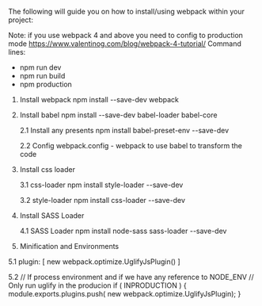 The following will guide you on how to install/using webpack within your project:

Note: if you use webpack 4 and above you need to config to production mode
https://www.valentinog.com/blog/webpack-4-tutorial/
Command lines:
  - npm run dev
  - npm run build
  - npm production

1. Install webpack
   npm install --save-dev webpack

2. Install babel
   npm install --save-dev babel-loader babel-core

	2.1 Install any presents
	    npm install babel-preset-env --save-dev

	2.2 Config webpack.config - webpack to use babel to transform the code

3. Install css loader

   3.1 css-loader
   		npm install style-loader --save-dev

   3.2 style-loader
  		npm install css-loader --save-dev

 4. Install SASS Loader

 	4.1 SASS Loader
  		npm install node-sass sass-loader --save-dev

5. Minification and Environments
  
  5.1 
    plugin:  [
        new webpack.optimize.UglifyJsPlugin()
    ]

5.2
// If process environment and if we have any reference to NODE_ENV 
// Only run uglify in the producion
if ( INPRODUCTION ) {
    module.exports.plugins.push( new webpack.optimize.UglifyJsPlugin);
}
